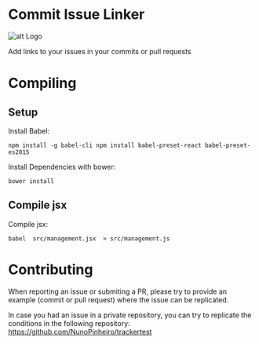 # Commit Issue Linker
![alt Logo](https://raw.githubusercontent.com/NunoPinheiro/commitissuelinker/master/imgs/128px.png)

Add links to your issues in your commits or pull requests

# Compiling
## Setup
Install Babel:

`npm install -g babel-cli
npm install babel-preset-react babel-preset-es2015`

Install Dependencies with bower:

`bower install`
## Compile jsx
Compile jsx:

`babel  src/management.jsx  > src/management.js`



# Contributing
When reporting an issue or submiting a PR, please try to provide an example (commit or pull request) where the issue can be replicated.

In case you had an issue in a private repository, you can try to replicate the conditions in the following repository:
https://github.com/NunoPinheiro/trackertest
